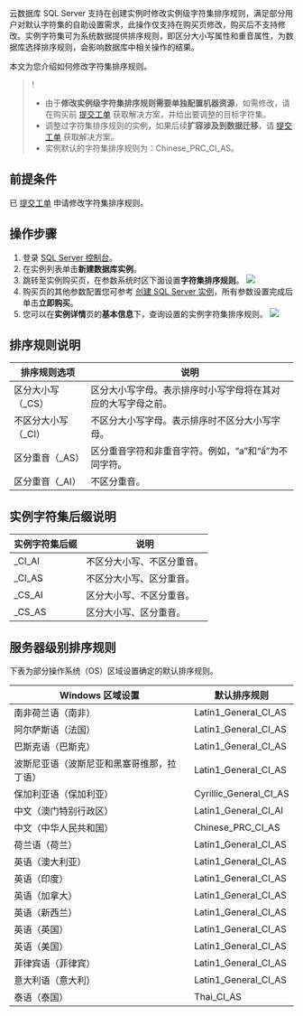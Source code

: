 云数据库 SQL Server 支持在创建实例时修改实例级字符集排序规则，满足部分用户对默认字符集的自助设置需求，此操作仅支持在购买页修改，购买后不支持修改。实例字符集可为系统数据提供排序规则，即区分大小写属性和重音属性，为数据库选择排序规则，会影响数据库中相关操作的结果。

本文为您介绍如何修改字符集排序规则。
>!
>- 由于**修改实例级字符集排序规则需要单独配置机器资源**，如需修改，请在购买前 [提交工单](https://console.cloud.tencent.com/workorder/category) 获取解决方案，并给出要调整的目标字符集。
>- 调整过字符集排序规则的实例，如果后续**扩容涉及到数据迁移**，请 [提交工单](https://console.cloud.tencent.com/workorder/category) 获取解决方案。
>- 实例默认的字符集排序规则为：Chinese_PRC_CI_AS。

## 前提条件
已 [提交工单](https://console.cloud.tencent.com/workorder/category) 申请修改字符集排序规则。

## 操作步骤
1. 登录 [SQL Server 控制台](https://console.cloud.tencent.com/sqlserver#/)。
2. 在实例列表单击**新建数据库实例**。
3. 跳转至实例购买页，在参数系统时区下面设置**字符集排序规则**。
![](https://qcloudimg.tencent-cloud.cn/raw/0cacf6cfa19ad780ab6ba201a3d3cb88.png)
4. 购买页的其他参数配置您可参考 [创建 SQL Server 实例](https://cloud.tencent.com/document/product/238/36822)，所有参数设置完成后单击**立即购买**。
5. 您可以在**实例详情**页的**基本信息**下，查询设置的实例字符集排序规则。
![](https://qcloudimg.tencent-cloud.cn/raw/067c9e93484acc8ed4add5ebb3797aa8.png)

## 排序规则说明

| 排序规则选项 | 说明 | 
|---------|---------|
| 区分大小写（_CS） | 区分大小写字母。表示排序时小写字母将在其对应的大写字母之前。 | 
| 不区分大小写（_CI） | 不区分大小写字母。表示排序时不区分大小写字母。 | 
| 区分重音（_AS） | 区分重音字符和非重音字符。例如，“a”和“ấ”为不同字符。 | 
| 区分重音（_AI） | 不区分重音。 | 

## 实例字符集后缀说明

| 实例字符集后缀 | 说明 | 
|---------|---------|
|_CI_AI|不区分大小写、不区分重音。|
|_CI_AS|不区分大小写、区分重音。|
|_CS_AI|区分大小写、不区分重音。|
|_CS_AS|区分大小写、区分重音。|

## 服务器级别排序规则
下表为部分操作系统（OS）区域设置确定的默认排序规则。

| Windows 区域设置 | 默认排序规则 |
|---------|---------|
| 南非荷兰语（南非） | Latin1_General_CI_AS | 
| 阿尔萨斯语（法国） | Latin1_General_CI_AS | 
| 巴斯克语（巴斯克） | Latin1_General_CI_AS | 
| 波斯尼亚语（波斯尼亚和黑塞哥维那，拉丁语） | Latin1_General_CI_AS | 
| 保加利亚语（保加利亚） | Cyrillic_General_CI_AS | 
| 中文（澳门特别行政区） | Latin1_General_CI_AI | 
| 中文（中华人民共和国） | Chinese_PRC_CI_AS | 
| 荷兰语（荷兰） | Latin1_General_CI_AS | 
| 英语（澳大利亚） | Latin1_General_CI_AS | 
| 英语（印度） | Latin1_General_CI_AS | 
| 英语（加拿大） | Latin1_General_CI_AS | 
| 英语（新西兰） | Latin1_General_CI_AS | 
| 英语（英国） | Latin1_General_CI_AS | 
| 英语（美国） | Latin1_General_CI_AS | 
| 菲律宾语（菲律宾） | Latin1_General_CI_AS | 
| 意大利语（意大利） | Latin1_General_CI_AS | 
| 泰语（泰国） | Thai_CI_AS | 


